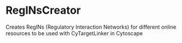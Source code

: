 RegINsCreator
=============

Creates RegINs (Regulatory Interaction Networks) for different online resources to be used with CyTargetLinker in Cytoscape
